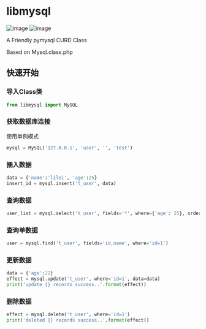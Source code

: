 # libmysql
![image](https://img.shields.io/badge/author-fanrong33-blue.svg)
![image](https://img.shields.io/badge/version-0.1-brightgreen.svg)

A Friendly pymysql CURD Class

Based on Mysql.class.php   
   
## 快速开始

### 导入Class类
```python
from libmysql import MySQL
```


### 获取数据库连接
使用单例模式
```python
mysql = MySQL('127.0.0.1', 'user', '', 'test')
```


### 插入数据
```python
data = {'name':'lilei', 'age':25}
insert_id = mysql.insert('t_user', data)
```

### 查询数据
```python
user_list = mysql.select('t_user', fields='*', where={'age': 25}, order='id asc', limit='0,5')
```

### 查询单数据
```python
user = mysql.find('t_user', fields='id,name', where='id=1')
```

### 更新数据
```python
data = {'age':22}
effect = mysql.update('t_user', where='id=1', data=data)
print('update {} records success..'.format(effect))
```

### 删除数据
```python
effect = mysql.delete('t_user', where='id=1')
print('deleted {} records success..'.format(effect))
```
